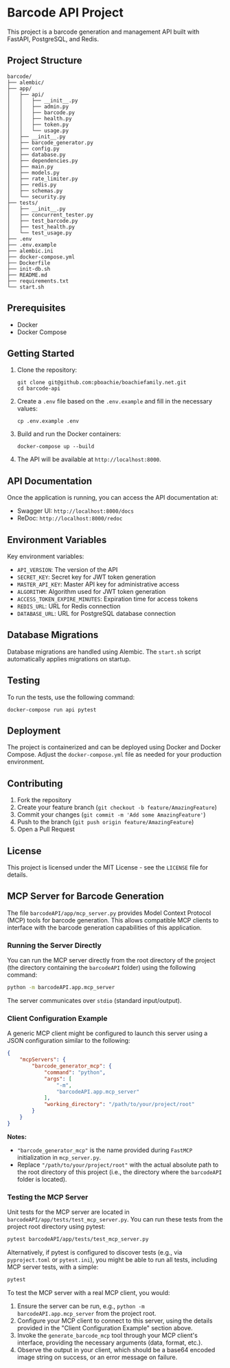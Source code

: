 # Barcode API Project

This project is a barcode generation and management API built with FastAPI, PostgreSQL, and Redis.

## Project Structure

```
barcode/
├── alembic/
├── app/
│   ├── api/
│   │   ├── __init__.py
│   │   ├── admin.py
│   │   ├── barcode.py
│   │   ├── health.py
│   │   ├── token.py
│   │   └── usage.py
│   ├── __init__.py
│   ├── barcode_generator.py
│   ├── config.py
│   ├── database.py
│   ├── dependencies.py
│   ├── main.py
│   ├── models.py
│   ├── rate_limiter.py
│   ├── redis.py
│   ├── schemas.py
│   └── security.py
├── tests/
│   ├── __init__.py
│   ├── concurrent_tester.py
│   ├── test_barcode.py
│   ├── test_health.py
│   └── test_usage.py
├── .env
├── .env.example
├── alembic.ini
├── docker-compose.yml
├── Dockerfile
├── init-db.sh
├── README.md
├── requirements.txt
└── start.sh
```

## Prerequisites

- Docker
- Docker Compose

## Getting Started

1. Clone the repository:
   ```
   git clone git@github.com:pboachie/boachiefamily.net.git
   cd barcode-api
   ```

2. Create a `.env` file based on the `.env.example` and fill in the necessary values:
   ```
   cp .env.example .env
   ```

3. Build and run the Docker containers:
   ```
   docker-compose up --build
   ```

4. The API will be available at `http://localhost:8000`.

## API Documentation

Once the application is running, you can access the API documentation at:

- Swagger UI: `http://localhost:8000/docs`
- ReDoc: `http://localhost:8000/redoc`

## Environment Variables

Key environment variables:

- `API_VERSION`: The version of the API
- `SECRET_KEY`: Secret key for JWT token generation
- `MASTER_API_KEY`: Master API key for administrative access
- `ALGORITHM`: Algorithm used for JWT token generation
- `ACCESS_TOKEN_EXPIRE_MINUTES`: Expiration time for access tokens
- `REDIS_URL`: URL for Redis connection
- `DATABASE_URL`: URL for PostgreSQL database connection

## Database Migrations

Database migrations are handled using Alembic. The `start.sh` script automatically applies migrations on startup.

## Testing

To run the tests, use the following command:

```
docker-compose run api pytest
```

## Deployment

The project is containerized and can be deployed using Docker and Docker Compose. Adjust the `docker-compose.yml` file as needed for your production environment.

## Contributing

1. Fork the repository
2. Create your feature branch (`git checkout -b feature/AmazingFeature`)
3. Commit your changes (`git commit -m 'Add some AmazingFeature'`)
4. Push to the branch (`git push origin feature/AmazingFeature`)
5. Open a Pull Request

## License

This project is licensed under the MIT License - see the `LICENSE` file for details.

## MCP Server for Barcode Generation

The file `barcodeAPI/app/mcp_server.py` provides Model Context Protocol (MCP) tools for barcode generation. This allows compatible MCP clients to interface with the barcode generation capabilities of this application.

### Running the Server Directly

You can run the MCP server directly from the root directory of the project (the directory containing the `barcodeAPI` folder) using the following command:

```bash
python -m barcodeAPI.app.mcp_server
```

The server communicates over `stdio` (standard input/output).

### Client Configuration Example

A generic MCP client might be configured to launch this server using a JSON configuration similar to the following:

```json
{
    "mcpServers": {
        "barcode_generator_mcp": {
            "command": "python",
            "args": [
                "-m",
                "barcodeAPI.app.mcp_server"
            ],
            "working_directory": "/path/to/your/project/root"
        }
    }
}
```

**Notes:**
- `"barcode_generator_mcp"` is the name provided during `FastMCP` initialization in `mcp_server.py`.
- Replace `"/path/to/your/project/root"` with the actual absolute path to the root directory of this project (i.e., the directory where the `barcodeAPI` folder is located).

### Testing the MCP Server

Unit tests for the MCP server are located in `barcodeAPI/app/tests/test_mcp_server.py`. You can run these tests from the project root directory using pytest:

```bash
pytest barcodeAPI/app/tests/test_mcp_server.py
```

Alternatively, if pytest is configured to discover tests (e.g., via `pyproject.toml` or `pytest.ini`), you might be able to run all tests, including MCP server tests, with a simple:

```bash
pytest
```

To test the MCP server with a real MCP client, you would:
1. Ensure the server can be run, e.g., `python -m barcodeAPI.app.mcp_server` from the project root.
2. Configure your MCP client to connect to this server, using the details provided in the "Client Configuration Example" section above.
3. Invoke the `generate_barcode_mcp` tool through your MCP client's interface, providing the necessary arguments (data, format, etc.).
4. Observe the output in your client, which should be a base64 encoded image string on success, or an error message on failure.
